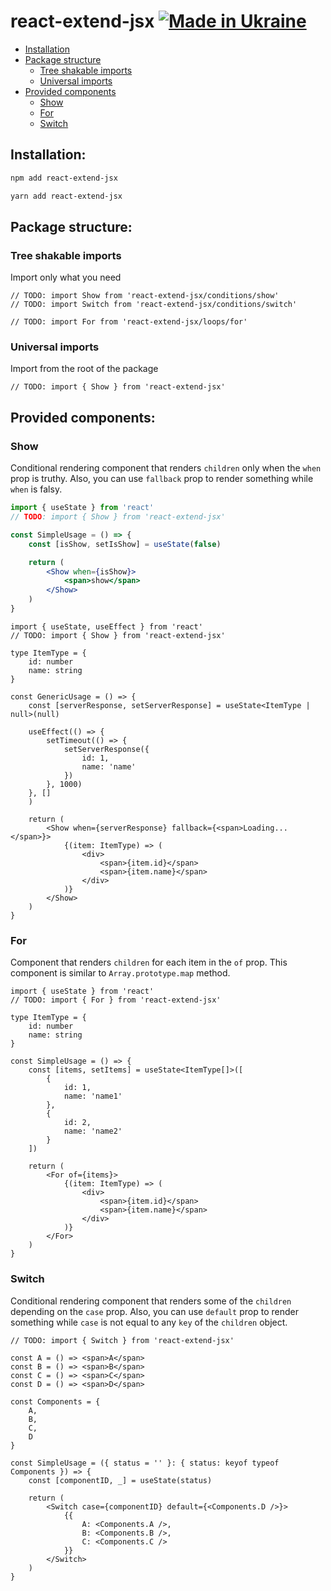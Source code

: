 # react-extend-jsx [![Made in Ukraine](https://img.shields.io/badge/made_in-ukraine-ffd700.svg?labelColor=0057b7)](https://stand-with-ukraine.pp.ua)

- [Installation](#installation)
- [Package structure](#package-structure)
  - [Tree shakable imports](#tree-shakable-imports)
  - [Universal imports](#universal-imports)
- [Provided components](#provided-components)
  - [Show](#show)
  - [For](#for)
  - [Switch](#switch)

## Installation:

```bash
npm add react-extend-jsx
```

```bash
yarn add react-extend-jsx
```

## Package structure:

### Tree shakable imports
Import only what you need

```tsx
// TODO: import Show from 'react-extend-jsx/conditions/show'
// TODO: import Switch from 'react-extend-jsx/conditions/switch'
```

```tsx
// TODO: import For from 'react-extend-jsx/loops/for'
```

### Universal imports
Import from the root of the package

```tsx
// TODO: import { Show } from 'react-extend-jsx'
```

## Provided components:

### Show

Conditional rendering component that renders `children` only when the `when` prop is truthy.
Also, you can use `fallback` prop to render something while `when` is falsy.

```jsx
import { useState } from 'react'
// TODO: import { Show } from 'react-extend-jsx'

const SimpleUsage = () => {
    const [isShow, setIsShow] = useState(false)

    return (
        <Show when={isShow}>
            <span>show</span>
        </Show>
    )
}
```

```tsx
import { useState, useEffect } from 'react'
// TODO: import { Show } from 'react-extend-jsx'

type ItemType = {
    id: number
    name: string
}

const GenericUsage = () => {
    const [serverResponse, setServerResponse] = useState<ItemType | null>(null)

    useEffect(() => {
        setTimeout(() => {
            setServerResponse({
                id: 1,
                name: 'name'
            })
        }, 1000)
    }, []
    )

    return (
        <Show when={serverResponse} fallback={<span>Loading...</span>}>
            {(item: ItemType) => (
                <div>
                    <span>{item.id}</span>
                    <span>{item.name}</span>
                </div>
            )}
        </Show>
    )
}
```

### For

Component that renders `children` for each item in the `of` prop.
This component is similar to `Array.prototype.map` method.

```tsx
import { useState } from 'react'
// TODO: import { For } from 'react-extend-jsx'

type ItemType = {
    id: number
    name: string
}

const SimpleUsage = () => {
    const [items, setItems] = useState<ItemType[]>([
        {
            id: 1,
            name: 'name1'
        },
        {
            id: 2,
            name: 'name2'
        }
    ])

    return (
        <For of={items}>
            {(item: ItemType) => (
                <div>
                    <span>{item.id}</span>
                    <span>{item.name}</span>
                </div>
            )}
        </For>
    )
}
```

### Switch

Conditional rendering component that renders some of the `children` depending on the `case` prop.
Also, you can use `default` prop to render something while `case` is not equal to any `key` of the `children` object.

```tsx
// TODO: import { Switch } from 'react-extend-jsx'

const A = () => <span>A</span>
const B = () => <span>B</span>
const C = () => <span>C</span>
const D = () => <span>D</span>

const Components = {
    A,
    B,
    C,
    D
}

const SimpleUsage = ({ status = '' }: { status: keyof typeof Components }) => {
    const [componentID, _] = useState(status)

    return (
        <Switch case={componentID} default={<Components.D />}>
            {{
                A: <Components.A />,
                B: <Components.B />,
                C: <Components.C />
            }}
        </Switch>
    )
}
```
